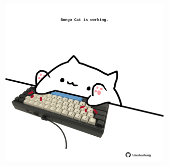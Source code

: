 <!-- built at 17/05/2021, 04:12:19 UTC -->
<p align="center">
  <img width="500" height="500" src="./ReadmeImage.svg">
</p>
